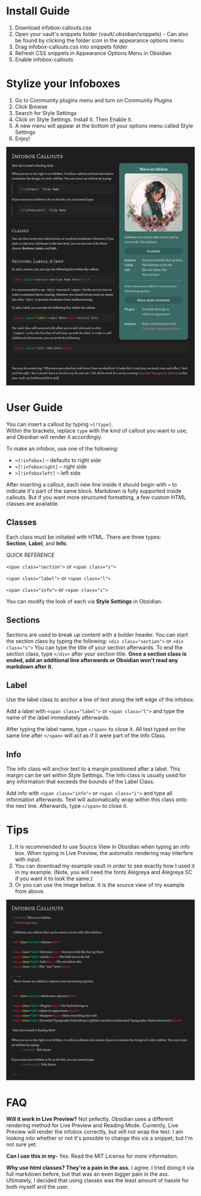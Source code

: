 # Install Guide
1. Download infobox-callouts.css
2. Open your vault's snippets folder (vault/.obsidian/snippets) - Can also be found by clicking the folder icon in the appearance options menu
3. Drag infobox-callouts.css into snippets folder
4. Refresh CSS snippets in Appearance Options Menu in Obsidian
5. Enable infobox-callouts

# Stylize your Infoboxes
1. Go to Community plugins menu and turn on Community Plugins
2. Click Browse
3. Search for Style Settings
4. Click on Style Settings. Install it. Then Enable it.
5. A new menu will appear at the bottom of your options menu called Style Settings
6. Enjoy!

![](Infobox%20Callouts%20Example%20Vault/Files/Screenshot.png)


# User Guide

You can insert a callout by typing `>[!type]`.  
Within the brackets, replace `type` with the kind of callout you want to use, and Obsidian will render it accordingly.

To make an infobox, use one of the following:
- `>[!infobox]` – defaults to right side
- `>[!infoboxright]` – right side  
- `>[!infoboxleft]` – left side  

After inserting a callout, each new line inside it should begin with `>` to indicate it's part of the same block.
Markdown is fully supported inside callouts. But if you want more structured formatting, a few custom HTML classes are available.

## Classes
Each class must be initiated with HTML. There are three types:  
**Section**, **Label**, and **Info**.

QUICK REFERENCE

`<span class="section">` or `<span class="s">`

`<span class="label">` or `<span class="l">`

`<span class="info">` or `<span class="i">`

You can modify the look of each via **Style Settings** in Obsidian.

## Sections
Sections are used to break up content with a bolder header.
You can start the section class by typing the following: `<div class="section">` or `<div class="s">`
You can type the title of your section afterwards. To end the section class, type `</div>` after your section title. **Once a section class is ended, add an additional line afterwards or Obsidian won't read any markdown after it.**


## Label
Use the label class to anchor a line of text along the left edge of the infobox.

Add a label with `<span class="label">` or `<span class="l">` and type the name of the label immediately afterwards.

After typing the label name, type `</span>` to close it. All text typed on the same line after `</span>` will act as if it were part of the Info Class.

## Info
The info class will anchor text to a margin positioned after a label. This margin can be set within Style Settings. The Info class is usually used for any information that exceeds the bounds of the Label Class.

Add info with `<span class="info">` or `<span class="i">` and type all information afterwards. Text will automatically wrap within this class onto the next line. Afterwards, type `</span>` to close it.

# Tips
1. It is recommended to use Source View in Obsidian when typing an info box. When typing in Live Preview, the automatic rendering may interfere with input.
2. You can download my example vault in order to see exactly how I used it in my example. (Note, you will need the fonts Alegreya and Alegreya SC if you want it to look the same.)
3. Or you can use the image below. It is the source view of my example from above.

![](Other/MarkdownExample.png)



# FAQ

**Will it work in Live Preview?**
Not pefectly. Obsidian uses a different rendering method for Live Preview and Reading Mode. Currently, Live Preview will render the infobox correctly, but will not wrap the text. I am looking into whether or not it's possible to change this vis a snippet, but I'm not sure yet.

**Can I use this in my-**
Yes. Read the MIT License for more information.

**Why use html classes? They're a pain in the ass.**
I agree. I tried doing it via full markdown before, but that was an even bigger pain in the ass. Ultimately, I decided that using classes was the least amount of hassle for both myself and the user.
